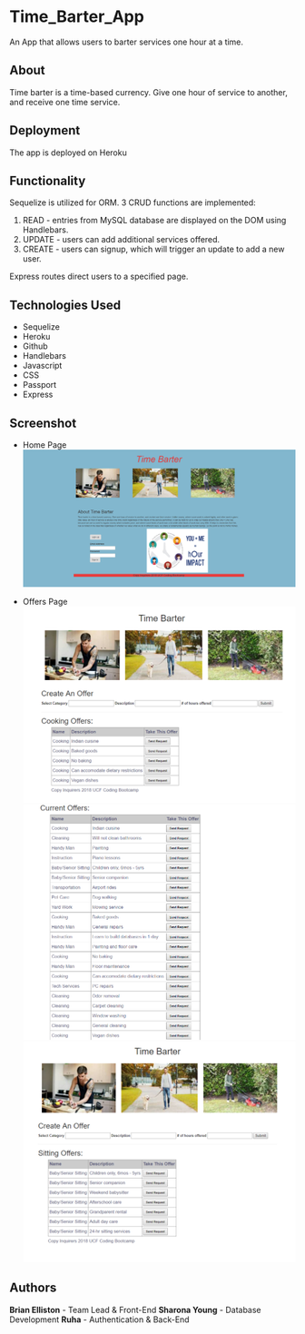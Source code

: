 # Time_Barter_App
An App that allows users to barter services one hour at a time.

## About 
Time barter is a time-based currency. Give one hour of service to another, and receive one time service. 

## Deployment
The app is deployed on Heroku

## Functionality
Sequelize is utilized for ORM.
3 CRUD functions are implemented:
1. READ - entries from MySQL database are displayed on the DOM using Handlebars.
2. UPDATE - users can add additional services offered.
3. CREATE -  users can signup, which will trigger an update to add a new user.

Express routes direct users to a specified page.

## Technologies Used
* Sequelize
* Heroku
* Github
* Handlebars
* Javascript
* CSS
* Passport
* Express


## Screenshot
  * Home Page
  ![Time_Barter_App](home.png)

  * Offers Page
   ![Time_Barter_App](offers1.png)
   ![Time_Barter_App](offers2.png)
   ![Time_Barter_App](offers3.png)


## Authors
**Brian Elliston** - Team Lead & Front-End
**Sharona Young** - Database Development
**Ruha** - Authentication & Back-End

